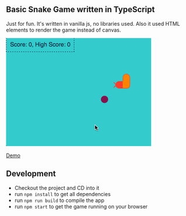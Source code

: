 ## Basic Snake Game written in TypeScript
Just for fun. It's written in vanilla js, no libraries used. Also it used HTML elements to render the game instead of canvas.

![Example](snake.gif)

[Demo](http://codepen.io/serkanyersen/pen/bpOWwE?editors=0010)

## Development
 - Checkout the project and CD into it
 - run `npm install` to get all dependencies
 - run `npm run build` to compile the app
 - run `npm start` to get the game running on your browser

